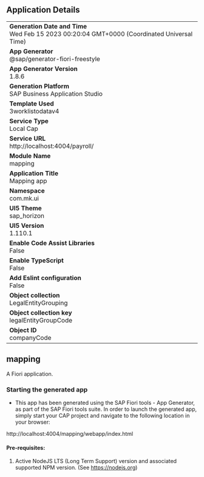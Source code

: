 ## Application Details
|               |
| ------------- |
|**Generation Date and Time**<br>Wed Feb 15 2023 00:20:04 GMT+0000 (Coordinated Universal Time)|
|**App Generator**<br>@sap/generator-fiori-freestyle|
|**App Generator Version**<br>1.8.6|
|**Generation Platform**<br>SAP Business Application Studio|
|**Template Used**<br>3worklistodatav4|
|**Service Type**<br>Local Cap|
|**Service URL**<br>http://localhost:4004/payroll/
|**Module Name**<br>mapping|
|**Application Title**<br>Mapping app|
|**Namespace**<br>com.mk.ui|
|**UI5 Theme**<br>sap_horizon|
|**UI5 Version**<br>1.110.1|
|**Enable Code Assist Libraries**<br>False|
|**Enable TypeScript**<br>False|
|**Add Eslint configuration**<br>False|
|**Object collection**<br>LegalEntityGrouping|
|**Object collection key**<br>legalEntityGroupCode|
|**Object ID**<br>companyCode|

## mapping

A Fiori application.

### Starting the generated app

-   This app has been generated using the SAP Fiori tools - App Generator, as part of the SAP Fiori tools suite.  In order to launch the generated app, simply start your CAP project and navigate to the following location in your browser:

http://localhost:4004/mapping/webapp/index.html

#### Pre-requisites:

1. Active NodeJS LTS (Long Term Support) version and associated supported NPM version.  (See https://nodejs.org)


